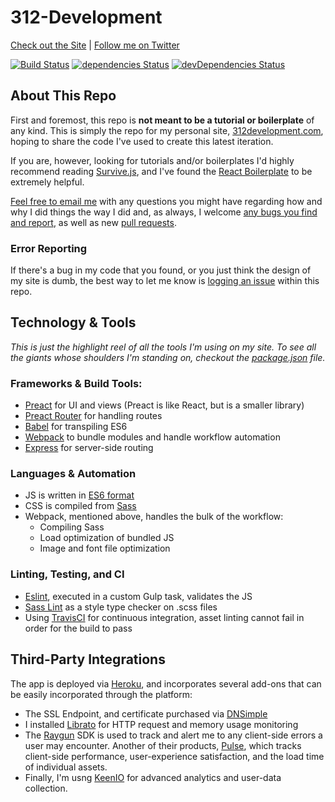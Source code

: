 # 312-Development

[Check out the Site](https://312development.com/) | [Follow me on Twitter](https://twitter.com/erikkylenielsen/)

[![Build Status](https://img.shields.io/travis/nielse63/312-Development.svg?style=flat-square)](https://travis-ci.org/nielse63/312-Development)
[![dependencies Status](https://img.shields.io/david/nielse63/312-development.svg?style=flat-square)](https://david-dm.org/nielse63/312-Development)
[![devDependencies Status](https://img.shields.io/david/dev/nielse63/312-development.svg?style=flat-square)](https://david-dm.org/nielse63/312-Development?type=dev)

## About This Repo

First and foremost, this repo is **not meant to be a tutorial or boilerplate** of any kind. This is simply the repo for my personal site, [312development.com](https://312development.com/), hoping to share the code I've used to create this latest iteration.

If you are, however, looking for tutorials and/or boilerplates I'd highly recommend reading [Survive.js](http://survivejs.com/), and I've found the [React Boilerplate](http://reactboilerplate.com/) to be extremely helpful.

[Feel free to email me](mailto:erik@312development.com) with any questions you might have regarding how and why I did things the way I did and, as always, I welcome [any bugs you find and report](https://github.com/nielse63/312-Development/issues/new), as well as new [pull requests](https://github.com/nielse63/312-Development/compare).

### Error Reporting

If there's a bug in my code that you found, or you just think the design of my site is dumb, the best way to let me know is [logging an issue](https://github.com/nielse63/312-Development/issues/new) within this repo.

## Technology & Tools

*This is just the highlight reel of all the tools I'm using on my site. To see all the giants whose shoulders I'm standing on, checkout the [package.json](https://github.com/nielse63/312-Development/blob/master/package.json) file.*
### Frameworks & Build Tools:
* [Preact](https://github.com/developit/preact) for UI and views (Preact is like React, but is a smaller library)
* [Preact Router](https://github.com/developit/preact-router) for handling routes
* [Babel](http://babeljs.io/) for transpiling ES6
* [Webpack](http://webpack.github.io/) to bundle modules and handle workflow automation
* [Express](http://expressjs.com/) for server-side routing

### Languages & Automation
* JS is written in [ES6 format](http://es6-features.org/#Constants)
* CSS is compiled from [Sass](http://sass-lang.com/)
* Webpack, mentioned above, handles the bulk of the workflow:
	* Compiling Sass
	* Load optimization of bundled JS
	* Image and font file optimization

### Linting, Testing, and CI
* [Eslint](http://eslint.org/), executed in a custom Gulp task, validates the JS
* [Sass Lint](https://github.com/sasstools/sass-lint) as a style type checker on .scss files
* Using [TravisCI](https://travis-ci.org/) for continuous integration, asset linting cannot fail in order for the build to pass

## Third-Party Integrations

The app is deployed via [Heroku](https://heroku.com/), and incorporates several add-ons that can be easily incorporated through the platform:

* The SSL Endpoint, and certificate purchased via [DNSimple](https://dnsimple.com/)
* I installed [Librato](https://www.librato.com/) for HTTP request and memory usage monitoring
* The [Raygun](https://raygun.com/) SDK is used to track and alert me to any client-side errors a user may encounter. Another of their products, [Pulse](https://raygun.com/products/real-user-monitoring), which tracks client-side performance, user-experience satisfaction, and the load time of individual assets.
* Finally, I'm usng [KeenIO](https://keen.io/) for advanced analytics and user-data collection.
